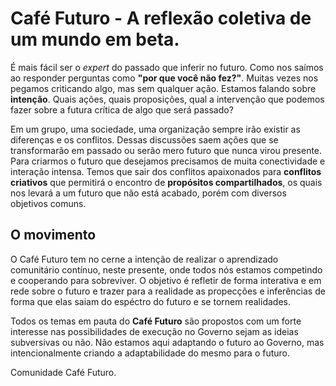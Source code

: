 # Café Futuro - A reflexão coletiva de um mundo em beta.

É mais fácil ser o *expert* do passado que inferir no futuro. Como nos saímos ao 
responder perguntas como **"por que você não fez?"**. Muitas vezes nos pegamos criticando algo, 
mas sem qualquer ação. Estamos falando sobre **intenção**. Quais ações, 
quais proposições, qual a intervenção que podemos fazer sobre a futura crítica de algo que será passado? 

Em um grupo, uma sociedade, uma organização sempre irão existir as diferenças e os conflitos. Dessas
discussões saem ações que se transformarão em passado ou serão mero futuro que nunca virou presente.
Para criarmos o futuro que desejamos precisamos de muita conectividade e interação intensa. Temos que
sair dos conflitos apaixonados para **conflitos criativos** que permitirá o encontro de
**propósitos compartilhados**, os quais nos levará a um futuro que não está acabado, porém
com diversos objetivos comuns.

O movimento
------
O Café Futuro tem no cerne a intenção de realizar o aprendizado comunitário contínuo, neste presente,
onde todos nós estamos competindo e cooperando para sobreviver. O objetivo é refletir de forma
interativa e em rede sobre o futuro e trazer para a realidade as propecções
e inferências de forma que elas saiam do espéctro do futuro e se tornem realidades.

Todos os temas em pauta do **Café Futuro** são propostos com um forte interesse nas 
possibilidades de execução no Governo sejam as ideias subversivas ou não. Não estamos aqui
adaptando o futuro ao Governo, mas intencionalmente criando a adaptabilidade do mesmo para o futuro. 

Comunidade Café Futuro.

